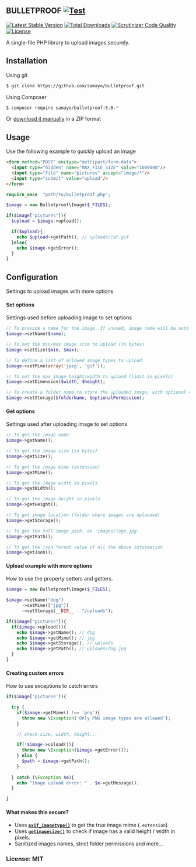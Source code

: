 ## BULLETPROOF [![Test](https://github.com/samayo/bulletproof/actions/workflows/php.yml/badge.svg)](https://github.com/samayo/bulletproof/actions/workflows/php.yml)

[![Latest Stable Version](https://poser.pugx.org/samayo/bulletproof/v/stable.svg?format=flat-square)](https://packagist.org/packages/samayo/bulletproof) [![Total Downloads](https://poser.pugx.org/samayo/bulletproof/downloads?format=flat-square)](https://packagist.org/packages/samayo/bulletproof?format=flat-square) [![Scrutinizer Code Quality](https://scrutinizer-ci.com/g/samayo/bulletproof/badges/quality-score.png?b=master)](https://scrutinizer-ci.com/g/samayo/bulletproof/?branch=master)  [![License](https://poser.pugx.org/samayo/bulletproof/license)](https://packagist.org/packages/fastpress/framework)

A single-file PHP library to upload images securely.

Installation
-----

Using git
```bash
$ git clone https://github.com/samayo/bulletproof.git
```
Using Composer
```bash
$ composer require samayo/bulletproof:5.0.*
```
Or [download it manually][bulletproof_archive] in a ZIP format

Usage
-----

Use the following example to quickly upload an image

```html
<form method="POST" enctype="multipart/form-data">
  <input type="hidden" name="MAX_FILE_SIZE" value="1000000"/>
  <input type="file" name="pictures" accept="image/*"/>
  <input type="submit" value="upload"/>
</form>
```
```php 
require_once  "path/to/bulletproof.php";

$image = new Bulletproof\Image($_FILES);

if($image["pictures"]){
  $upload = $image->upload(); 

  if($upload){
    echo $upload->getPath(); // uploads/cat.gif
  }else{
    echo $image->getError(); 
  }
}
```

Configuration
-----
Settings to upload images with more options

#### Set options
Settings used before uploading image to set options
```php  
// To provide a name for the image. If unused, image name will be auto-generated.
$image->setName($name);

// To set the min/max image size to upload (in bytes)
$image->setSize($min, $max);

// To define a list of allowed image types to upload
$image->setMime(array('jpeg', 'gif'));

// To set the max image height/width to upload (limit in pixels)
$image->setDimension($width, $height);

// To create a folder name to store the uploaded image, with optional chmod permission
$image->setStorage($folderName, $optionalPermission);
```

#### Get options
Settings used after uploading image to set options
```php 
// To get the image name
$image->getName();

// To get the image size (in bytes)
$image->getSize();

// To get the image mime (extension)
$image->getMime();

// To get the image width in pixels
$image->getWidth();

// To get the image height in pixels
$image->getHeight();

// To get image location (folder where images are uploaded)
$image->getStorage();

// To get the full image path. ex 'images/logo.jpg'
$image->getPath();

// To get the json format value of all the above information
$image->getJson();
```

#### Upload example with more options
How to use the property setters and getters. 
```php 
$image = new Bulletproof\Image($_FILES);

$image->setName("dog")
      ->setMime(["jpg"])
      ->setStorage(__DIR__ . "/uploads");

if($image["pictures"]){
  if($image->upload()){
    echo $image->getName(); // dog   
    echo $image->getMime(); // jpg
    echo $image->getStorage(); // uploads
    echo $image->getPath(); // uploads/dog.jpg
  }
}
``` 

#### Creating custom errors
How to use exceptions to catch errors
```php 
if($image['pictures']){

  try {
    if($image->getMime() !== 'png'){
      throw new \Exception('Only PNG image types are allowed');
    }

    // check size, width, height...

    if(!$image->upload()){
      throw new \Exception($image->getError());
    } else {
      $path = $image->getPath();
    }
    
  } catch (\Exception $e){
    echo "Image upload error: " . $e->getMessage();
  }

}
```

#### What makes this secure?  
* Uses **[`exif_imagetype()`][exif_imagetype_link]** to get the true image mime (`.extension`)
* Uses **[`getimagesize()`][getimagesize_link]** to check if image has a valid height / width in pixels.
* Sanitized images names, strict folder permissions and more... 

### License: MIT
[utils]: https://github.com/samayo/bulletproof/tree/master/src/utils
[bulletproof_archive]: http://github.com/samayo/bulletproof/releases
[exif_imagetype_link]: http://php.net/manual/de/function.exif-imagetype.php
[getimagesize_link]: http://php.net/manual/en/function.getimagesize.php
